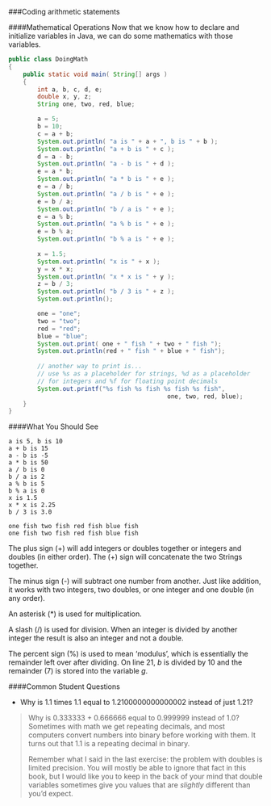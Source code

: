 ###Coding arithmetic statements

####Mathematical Operations
Now that we know how to declare and initialize variables in Java, we can do some mathematics with those variables.

```java
public class DoingMath
{
    public static void main( String[] args )
    {
        int a, b, c, d, e;
        double x, y, z;
        String one, two, red, blue;

        a = 5;
        b = 10;
        c = a + b;
        System.out.println( "a is " + a + ", b is " + b );
        System.out.println( "a + b is " + c );
        d = a - b;
        System.out.println( "a - b is " + d );
        e = a * b;
        System.out.println( "a * b is " + e );
        e = a / b;
        System.out.println( "a / b is " + e );
        e = b / a;
        System.out.println( "b / a is " + e );
        e = a % b;
        System.out.println( "a % b is " + e );
        e = b % a;
        System.out.println( "b % a is " + e );
        
        x = 1.5;
        System.out.println( "x is " + x );
        y = x * x;
        System.out.println( "x * x is " + y );
        z = b / 3;
        System.out.println( "b / 3 is " + z );
        System.out.println();

        one = "one";
        two = "two";
        red = "red";
        blue = "blue";
        System.out.print( one + " fish " + two + " fish ");
        System.out.println(red + " fish " + blue + " fish");
        
        // another way to print is...
        // use %s as a placeholder for strings, %d as a placeholder 
        // for integers and %f for floating point decimals
        System.out.printf("%s fish %s fish %s fish %s fish", 
        									one, two, red, blue);
    }
}
```

####What You Should See
```
a is 5, b is 10
a + b is 15
a - b is -5
a * b is 50
a / b is 0
b / a is 2
a % b is 5
b % a is 0
x is 1.5
x * x is 2.25
b / 3 is 3.0

one fish two fish red fish blue fish
one fish two fish red fish blue fish
```

The plus sign (+) will add integers or doubles together or integers and doubles (in either order). 
The (+) sign will concatenate the two Strings together.

The minus sign (-) will subtract one number from another. Just like addition, it works with two integers, two doubles, or one integer and one double (in any order).

An asterisk (*) is used for multiplication. 

A slash (/) is used for division. When an integer is divided by another integer the result is also an integer and not a double.

The percent sign (%) is used to mean &lsquo;modulus&rsquo;, which is essentially the remainder left over after dividing. On line 21, <em>b</em> is divided by 10 and the remainder (7) is stored into the variable <em>g</em>.

####Common Student Questions
* Why is 1.1 times 1.1 equal to 1.2100000000000002 instead of just 1.21?
<blockquote>
Why is 0.333333 + 0.666666 equal to 0.999999 instead of 1.0? Sometimes with math we get repeating decimals, and most computers convert numbers into binary before working with them. It turns out that 1.1 is a repeating decimal in binary. <p>
Remember what I said in the last exercise: the problem with doubles is limited precision. You will mostly be able to ignore that fact in this book, but I would like you to keep in the back of your mind that double variables sometimes give you values that are <em>slightly</em> different than you&rsquo;d expect.
</blockquote>
